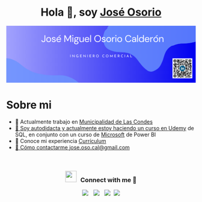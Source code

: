 <h1 align="center">Hola 👋, soy <a href="https://www.linkedin.com/in/ingcomercial-joseosorio/" target="blank">
José Osorio</a></h1>


<img src="https://github.com/ingcomercial-joseosorio/ingcomercial-joseosorio/blob/main/Banner%20Github.png">


<h1>Sobre mi</h1>

- 🔭 Actualmente trabajo en <a href="https://lascondes.cl/" target="blank"> Municipalidad de Las Condes
- 📖 Soy autodidacta y actualmente estoy haciendo un curso en <a href="https://www.udemy.com/course/master-sql-server/" target="blank"> Udemy<a/> de SQL, en conjunto con un curso de <a href="https://www.udemy.com/course/master-sql-server/" target="blank"> Microsoft<a/> de Power BI
- 📄 Conoce mi experiencia <a href="https://github.com/ingcomercial-joseosorio/ingcomercial-joseosorio/blob/main/CV%20Ing%20Comercial%20Jos%C3%A9%20Miguel%20Osorio.pdf" target="blank"> Currículum
- 📧 Cómo contactarme <a href="mailto:jose.oso.cal@gmail.com" target="blank"> jose.oso.cal@gmail.com
<br/>
<h3 align="center" > <img src="https://media.giphy.com/media/iY8CRBdQXODJSCERIr/giphy.gif" width="30" height="30" style="margin-right: 10px;">Connect with me 🤝 </h3>

<p align="center">

 <div align="center"  class="icons-social" style="margin- left: 10px;">
        <a style="margin-left: 10px;"  target="_blank" href="https://www.linkedin.com/in/ingcomercial-joseosorio/">
			<img src="https://img.icons8.com/doodle/40/000000/linkedin--v2.png"></a>
        <a style="margin-left: 10px;" target="_blank" href="https://github.com/ingcomercial-joseosorio">
		<img src="https://img.icons8.com/doodle/40/000000/github--v1.png"></a>
        <a style="margin-left: 10px;" target="_blank" href="https://www.instagram.com/josoric/">
			<img src="https://img.icons8.com/doodle/40/000000/instagram-new--v2.png"></a>
		<a style="margin-left: 5px;" target="_blank" href="https://github.com/ingcomercial-joseosorio/ingcomercial-joseosorio/blob/main/CV%20Ing%20Comercial%20Jos%C3%A9%20Miguel%20Osorio.pdf">
					<img src="https://img.icons8.com/plasticine/0.5x/resume.png" ></a>
   <a style="margin-left: 10px;" target="_blank" href="">     
      </div>

</p>


              
     

  
<!--
**ingcomercial-joseosorio/ingcomercial-joseosorio** is a ✨ _special_ ✨ repository because its `README.md` (this file) appears on your GitHub profile.

Here are some ideas to get you started:

- 🔭 I’m currently working on ...
- 🌱 I’m currently learning ...
- 👯 I’m looking to collaborate on ...
- 🤔 I’m looking for help with ...
- 💬 Ask me about ...
- 📫 How to reach me: ...
- 😄 Pronouns: ...
- ⚡ Fun fact: ...
-->
